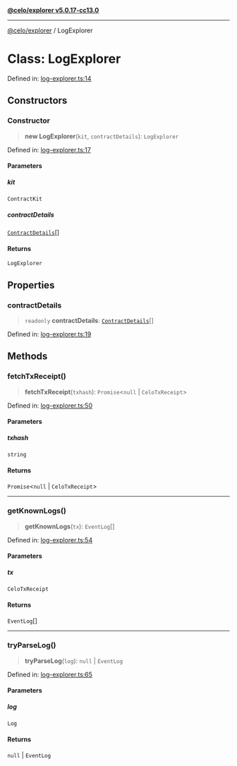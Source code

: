 [**@celo/explorer v5.0.17-cc13.0**](../README.md)

***

[@celo/explorer](../README.md) / LogExplorer

# Class: LogExplorer

Defined in: [log-explorer.ts:14](https://github.com/celo-org/developer-tooling/blob/master/packages/sdk/explorer/src/log-explorer.ts#L14)

## Constructors

### Constructor

> **new LogExplorer**(`kit`, `contractDetails`): `LogExplorer`

Defined in: [log-explorer.ts:17](https://github.com/celo-org/developer-tooling/blob/master/packages/sdk/explorer/src/log-explorer.ts#L17)

#### Parameters

##### kit

`ContractKit`

##### contractDetails

[`ContractDetails`](../interfaces/ContractDetails.md)[]

#### Returns

`LogExplorer`

## Properties

### contractDetails

> `readonly` **contractDetails**: [`ContractDetails`](../interfaces/ContractDetails.md)[]

Defined in: [log-explorer.ts:19](https://github.com/celo-org/developer-tooling/blob/master/packages/sdk/explorer/src/log-explorer.ts#L19)

## Methods

### fetchTxReceipt()

> **fetchTxReceipt**(`txhash`): `Promise`\<`null` \| `CeloTxReceipt`\>

Defined in: [log-explorer.ts:50](https://github.com/celo-org/developer-tooling/blob/master/packages/sdk/explorer/src/log-explorer.ts#L50)

#### Parameters

##### txhash

`string`

#### Returns

`Promise`\<`null` \| `CeloTxReceipt`\>

***

### getKnownLogs()

> **getKnownLogs**(`tx`): `EventLog`[]

Defined in: [log-explorer.ts:54](https://github.com/celo-org/developer-tooling/blob/master/packages/sdk/explorer/src/log-explorer.ts#L54)

#### Parameters

##### tx

`CeloTxReceipt`

#### Returns

`EventLog`[]

***

### tryParseLog()

> **tryParseLog**(`log`): `null` \| `EventLog`

Defined in: [log-explorer.ts:65](https://github.com/celo-org/developer-tooling/blob/master/packages/sdk/explorer/src/log-explorer.ts#L65)

#### Parameters

##### log

`Log`

#### Returns

`null` \| `EventLog`
